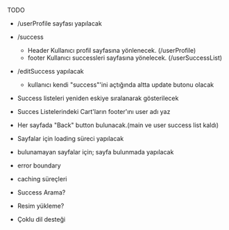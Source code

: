 TODO
* /userProfile sayfası yapılacak
* /success
  * Header Kullanıcı profil sayfasına yönlenecek. (/userProfile)
  * footer Kullanıcı successleri sayfasına yönelecek. (/userSuccessList)
* /editSuccess yapılacak
  * kullanıcı kendi "success"'ini açtığında altta update butonu olacak
* Success listeleri yeniden eskiye sıralanarak gösterilecek
* Succes Listelerindeki Cart'ların footer'ını user adı yaz
* Her sayfada "Back" button bulunacak.(main ve user success list kaldı)

* Sayfalar için loading süreci yapılacak
* bulunamayan sayfalar için; sayfa bulunmada yapılacak

* error boundary
* caching süreçleri
* Success Arama?
* Resim yükleme?
* Çoklu dil desteği
